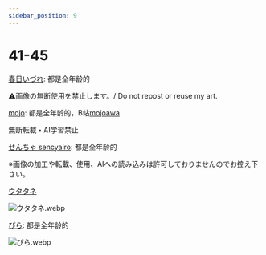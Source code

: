 ```yaml
---
sidebar_position: 9
---
```


# 41-45

[春日いづれ](https://www.pixiv.net/users/755446/illustrations): 都是全年龄的

⚠画像の無断使用を禁止します。/ Do not repost or reuse my art.

[mojo](https://www.pixiv.net/users/94576902/illustrations): 都是全年龄的，B站[mojoawa](https://space.bilibili.com/281577872)

無断転載・AI学習禁止

[せんちゃ sencyairo](https://www.pixiv.net/users/3388329/illustrations): 都是全年龄的

※画像の加工や転載、使用、AIへの読み込みは許可しておりませんのでお控え下さい。

[ウタタネ](https://www.pixiv.net/users/12713181/illustrations)

![ウタタネ.webp](https://p.inari.site/usr/1818/68ddf414690a9.webp)

[ぴら](https://www.pixiv.net/users/597447/illustrations): 都是全年龄的

![ぴら.webp](https://p.inari.site/usr/1818/68ddf414d74b9.webp)